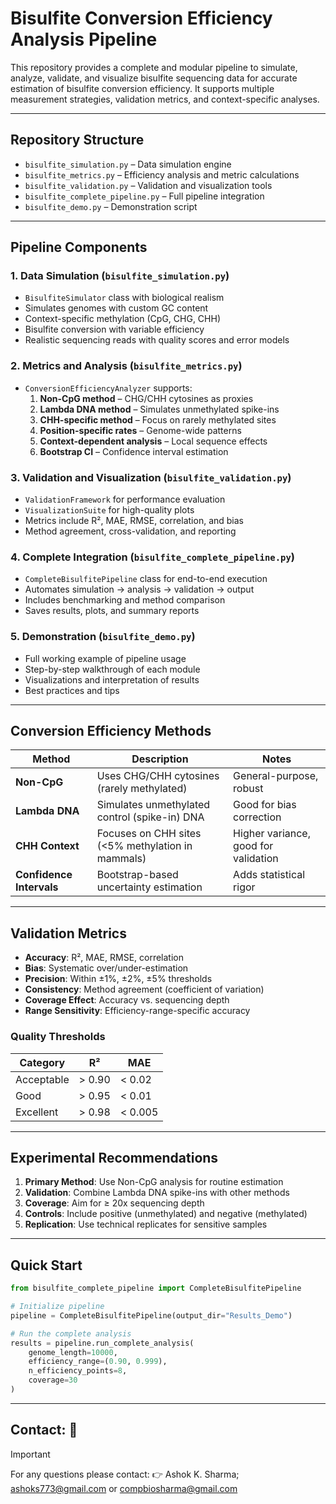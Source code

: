 # Bisulfite Conversion Efficiency Analysis Pipeline

This repository provides a complete and modular pipeline to simulate, analyze, validate, and visualize bisulfite sequencing data for accurate estimation of bisulfite conversion efficiency. It supports multiple measurement strategies, validation metrics, and context-specific analyses.

---

## Repository Structure

- `bisulfite_simulation.py` – Data simulation engine
- `bisulfite_metrics.py` – Efficiency analysis and metric calculations
- `bisulfite_validation.py` – Validation and visualization tools
- `bisulfite_complete_pipeline.py` – Full pipeline integration
- `bisulfite_demo.py` – Demonstration script

---

## Pipeline Components

### 1. Data Simulation (`bisulfite_simulation.py`)
- `BisulfiteSimulator` class with biological realism
- Simulates genomes with custom GC content
- Context-specific methylation (CpG, CHG, CHH)
- Bisulfite conversion with variable efficiency
- Realistic sequencing reads with quality scores and error models

### 2. Metrics and Analysis (`bisulfite_metrics.py`)
- `ConversionEfficiencyAnalyzer` supports:
  1. **Non-CpG method** – CHG/CHH cytosines as proxies
  2. **Lambda DNA method** – Simulates unmethylated spike-ins
  3. **CHH-specific method** – Focus on rarely methylated sites
  4. **Position-specific rates** – Genome-wide patterns
  5. **Context-dependent analysis** – Local sequence effects
  6. **Bootstrap CI** – Confidence interval estimation

### 3. Validation and Visualization (`bisulfite_validation.py`)
- `ValidationFramework` for performance evaluation
- `VisualizationSuite` for high-quality plots
- Metrics include R², MAE, RMSE, correlation, and bias
- Method agreement, cross-validation, and reporting

### 4. Complete Integration (`bisulfite_complete_pipeline.py`)
- `CompleteBisulfitePipeline` class for end-to-end execution
- Automates simulation → analysis → validation → output
- Includes benchmarking and method comparison
- Saves results, plots, and summary reports

### 5. Demonstration (`bisulfite_demo.py`)
- Full working example of pipeline usage
- Step-by-step walkthrough of each module
- Visualizations and interpretation of results
- Best practices and tips

---

## Conversion Efficiency Methods

| Method           | Description                                                   | Notes                                |
|------------------|---------------------------------------------------------------|--------------------------------------|
| **Non-CpG**      | Uses CHG/CHH cytosines (rarely methylated)                    | General-purpose, robust              |
| **Lambda DNA**   | Simulates unmethylated control (spike-in) DNA                 | Good for bias correction             |
| **CHH Context**  | Focuses on CHH sites (<5% methylation in mammals)             | Higher variance, good for validation |
| **Confidence Intervals** | Bootstrap-based uncertainty estimation                | Adds statistical rigor               |

---

## Validation Metrics

- **Accuracy**: R², MAE, RMSE, correlation
- **Bias**: Systematic over/under-estimation
- **Precision**: Within ±1%, ±2%, ±5% thresholds
- **Consistency**: Method agreement (coefficient of variation)
- **Coverage Effect**: Accuracy vs. sequencing depth
- **Range Sensitivity**: Efficiency-range-specific accuracy

### Quality Thresholds

| Category   | R²      | MAE     |
|------------|---------|---------|
| Acceptable | > 0.90  | < 0.02  |
| Good       | > 0.95  | < 0.01  |
| Excellent  | > 0.98  | < 0.005 |

---

## Experimental Recommendations

1. **Primary Method**: Use Non-CpG analysis for routine estimation
2. **Validation**: Combine Lambda DNA spike-ins with other methods
3. **Coverage**: Aim for ≥ 20x sequencing depth
4. **Controls**: Include positive (unmethylated) and negative (methylated)
5. **Replication**: Use technical replicates for sensitive samples

---

## Quick Start

```python
from bisulfite_complete_pipeline import CompleteBisulfitePipeline

# Initialize pipeline
pipeline = CompleteBisulfitePipeline(output_dir="Results_Demo")

# Run the complete analysis
results = pipeline.run_complete_analysis(
    genome_length=10000,
    efficiency_range=(0.90, 0.999),
    n_efficiency_points=8,
    coverage=30
)
```
---
## Contact: :raised_back_of_hand:
> [!IMPORTANT]
> For any questions please contact: :point_right: Ashok K. Sharma; ashoks773@gmail.com or compbiosharma@gmail.com

